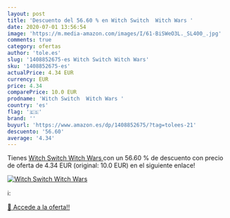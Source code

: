 ```yaml
---
layout: post
title: 'Descuento del 56.60 % en Witch Switch  Witch Wars '
date: 2020-07-01 13:56:54
image: 'https://m.media-amazon.com/images/I/61-BiSWeO3L._SL400_.jpg'
comments: true
category: ofertas
author: 'tole.es'
slug: '1408852675-es Witch Switch Witch Wars'
sku: '1408852675-es'
actualPrice: 4.34 EUR
currency: EUR
price: 4.34
comparePrice: 10.0 EUR
prodname: 'Witch Switch  Witch Wars '
country: 'es'
flag: '🇪🇸'
brand: ''
buyurl: 'https://www.amazon.es/dp/1408852675/?tag=tolees-21'
descuento: '56.60'
average: '4.34'
---
```


Tienes [Witch Switch  Witch Wars ](https://www.amazon.es/dp/1408852675/?tag=tolees-21) con un 56.60 % de descuento con precio de oferta de 4.34 EUR (original: 10.0 EUR) en el siguiente enlace!

[![Witch Switch  Witch Wars ](https://m.media-amazon.com/images/I/61-BiSWeO3L._SL400_.jpg)](https://www.amazon.es/dp/1408852675/?tag=tolees-21)

ℹ️:


[🛒 Accede a la oferta!!](https://www.amazon.es/dp/1408852675/?tag=tolees-21)
